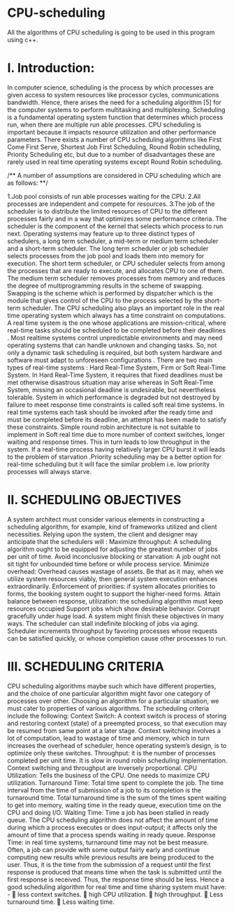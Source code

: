# CPU-scheduling
All the algorithms of CPU scheduling is going to be used in this program using c++.
# I. Introduction:
In computer science, scheduling is the process by which processes are given
access to system resources like processor cycles, communications bandwidth.
Hence, there arises the need for a scheduling algorithm [5] for the computer
systems to perform multitasking and multiplexing.
Scheduling is a fundamental operating system function that determines which
process run, when there are multiple run able processes. CPU scheduling is
important because it impacts resource utilization and other performance
parameters. There exists a number of CPU scheduling algorithms like First
Come First Serve, Shortest Job First Scheduling, Round Robin scheduling,
Priority Scheduling etc, but due to a number of disadvantages these are rarely
used in real time operating systems except Round Robin scheduling.

/** A number of assumptions are considered in CPU scheduling which are as
follows: **/

1.Job pool consists of run able processes waiting for the CPU.
2.All processes are independent and compete for resources.
3.The job of the scheduler is to distribute the limited resources of
CPU to the different processes fairly and in a way that optimizes
some performance criteria.
The scheduler is the component of the kernel that selects which process to run
next. Operating systems may feature up to three distinct types of schedulers, a
long term scheduler, a mid-term or medium term scheduler and a short-term
scheduler. The long term scheduler or job scheduler selects processes from the
job pool and loads them into memory for execution. The short term scheduler,
or CPU scheduler selects from among the processes that are ready to execute,
and allocates CPU to one of them. The medium term scheduler removes
processes from memory and reduces the degree of multiprogramming results
in the scheme of swapping. Swapping is the scheme which is performed by
dispatcher which is the module that gives control of the CPU to the process
selected by the short-term scheduler.
The CPU scheduling also plays an important role in the real time operating
system which always has a time constraint on computations. A real time
system is the one whose applications are mission-critical, where real-time
tasks should be scheduled to be completed before their deadlines . Most realtime systems control unpredictable environments and may need operating
systems that can handle unknown and changing tasks. So, not only a dynamic
task scheduling is required, but both system hardware and software must
adapt to unforeseen configurations .
There are two main types of real-time systems : Hard Real-Time System, Firm
or Soft Real-Time System. In Hard Real-Time System, it requires that fixed
deadlines must be met otherwise disastrous situation may arise whereas in
Soft Real-Time System, missing an occasional deadline is undesirable, but
nevertheless tolerable. System in which performance is degraded but not
destroyed by failure to meet response time constraints is called soft real time
systems.
In real time systems each task should be invoked after the ready time and
must be completed before its deadline, an attempt has been made to
satisfy these constraints. Simple round robin architecture is not suitable to
implement in Soft real time due to more number of context switches,
longer waiting and response times. This in turn leads to low throughput in
the system. If a real-time process having relatively larger CPU burst it will
leads to the problem of starvation .Priority scheduling may be a better
option for real-time scheduling but it will face the similar problem i.e. low
priority processes will always starve.

# II. SCHEDULING OBJECTIVES
A system architect must consider various elements in constructing a scheduling
algorithm, for example, kind of frameworks utilized and client necessities.
Relying upon the system, the client and designer may anticipate that the
schedulers will :
Maximize throughput: A scheduling algorithm ought to be equipped for
adjusting the greatest number of jobs per unit of time.
Avoid inconclusive blocking or starvation: A job ought not sit tight
for unbounded time before or while process service.
Minimize overhead: Overhead causes wastage of assets. Be that as it
may, when we utilize system resources viably, then general system
execution enhances extraordinarily.
Enforcement of priorities: if system allocates priorities to forms, the
booking system ought to support the higher-need forms.
Attain balance between response, utilization: the scheduling
algorithm must keep resources occupied
Support jobs which show desirable behavior.
Corrupt gracefully under huge load.
A system might finish these objectives in many ways. The scheduler can
stall indefinite blocking of jobs via aging. Scheduler increments throughput
by favoring processes whose requests can be satisfied quickly, or whose
completion cause other processes to run.
# III. SCHEDULING CRITERIA
CPU scheduling algorithms maybe such which have different properties, and
the choice of one particular algorithm might favor one category of processes
over other. Choosing an algorithm for a particular situation, we must cater to
properties of various algorithms. The scheduling criteria include the
following:
Context Switch: A context switch is process of storing and restoring
context (state) of a preempted process, so that execution may be resumed
from same point at a later stage. Context switching involves a lot of
computation, lead to wastage of time and memory, which in turn
increases the overhead of scheduler, hence operating system’s design, is
to optimize only these switches.
Throughput: it is the number of processes completed per unit time. It is
slow in round robin scheduling implementation. Context switching and
throughput are inversely proportional.
CPU Utilization: Tells the business of the CPU. One needs to
maximize CPU utilization.
Turnaround Time: Total time spent to complete the job. The time
interval from the time of submission of a job to its completion is the
turnaround time. Total turnaround time is the sum of the times spent
waiting to get into memory, waiting time in the ready queue, execution
time on the CPU and doing I/O.
Waiting Time: Time a job has been stalled in ready queue. The CPU
scheduling algorithm does not affect the amount of time during which a
process executes or does input-output; it affects only the amount of time
that a process spends waiting in ready queue.
Response Time: in real time systems, turnaround time may not be best
measure. Often, a job can provide with some output fairly early and
continue computing new results while previous results are being
produced to the user. Thus, it is the time from the submission of a
request until the first response is produced that means time when the
task is submitted until the first response is received. Thus, the response
time should be less.
Hence a good scheduling algorithm for real time and time sharing system must
have: -
 less context switches.
 high CPU utilization.
 high throughput.
 Less turnaround time.
 Less waiting
time.

